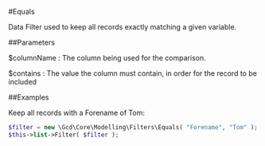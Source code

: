 #Equals

Data Filter used to keep all records exactly matching a given variable.

##Parameters

$columnName
:    The column being used for the comparison.

$contains
:    The value the column must contain, in order for the record to be included


##Examples

Keep all records with a Forename of Tom:

~~~php
$filter = new \Gcd\Core\Modelling\Filters\Equals( "Forename", "Tom" );
$this->list->Filter( $filter );
~~~
